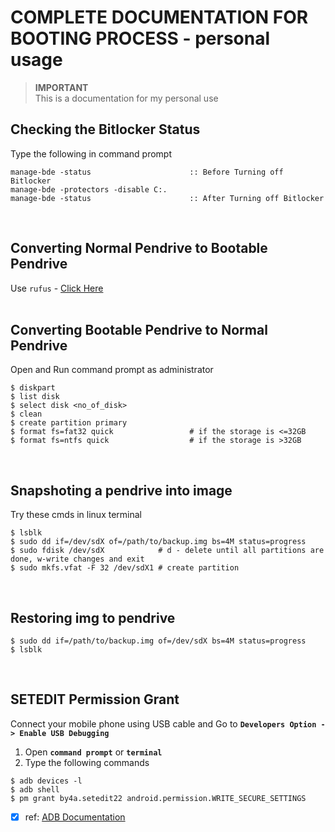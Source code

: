 # COMPLETE DOCUMENTATION FOR BOOTING PROCESS - personal usage


> **IMPORTANT**\
> This is a documentation for my personal use 



## Checking the Bitlocker Status
Type the following in command prompt
```
manage-bde -status                      :: Before Turning off Bitlocker
manage-bde -protectors -disable C:.
manage-bde -status                      :: After Turning off Bitlocker
```
<br>

## Converting Normal Pendrive to Bootable Pendrive
Use `rufus` - [Click Here](https://rufus.ie/downloads/)
<br>
<br>
## Converting Bootable Pendrive to Normal Pendrive
Open and Run command prompt as administrator
```
$ diskpart
$ list disk
$ select disk <no_of_disk>
$ clean
$ create partition primary
$ format fs=fat32 quick                 # if the storage is <=32GB
$ format fs=ntfs quick                  # if the storage is >32GB
```
<br>

## Snapshoting a pendrive into image
Try these cmds in linux terminal
```
$ lsblk
$ sudo dd if=/dev/sdX of=/path/to/backup.img bs=4M status=progress
$ sudo fdisk /dev/sdX            # d - delete until all partitions are done, w-write changes and exit
$ sudo mkfs.vfat -F 32 /dev/sdX1 # create partition
```
<br>

## Restoring img to pendrive
```
$ sudo dd if=/path/to/backup.img of=/dev/sdX bs=4M status=progress
$ lsblk
```
<br>

## SETEDIT Permission Grant
Connect your mobile phone using USB cable and Go to 
**`Developers Option -> Enable USB Debugging`**

1. Open **`command prompt`** or **`terminal`**
2. Type the following commands
```
$ adb devices -l
$ adb shell
$ pm grant by4a.setedit22 android.permission.WRITE_SECURE_SETTINGS
```

* [x] ref: [ADB Documentation][def]

[def]: https://developer.android.com/tools/adb
<!-- [def1]: <link_2> -->


<br>


